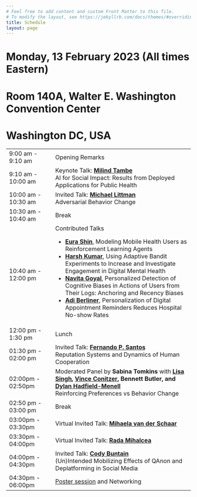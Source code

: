 ```yaml
---
# Feel free to add content and custom Front Matter to this file.
# To modify the layout, see https://jekyllrb.com/docs/themes/#overriding-theme-defaults
title: Schedule
layout: page
---
```


# Monday, 13 February 2023 (All times Eastern)
# Room 140A, Walter E. Washington Convention Center
# Washington DC, USA
<table>
    <colgroup>
        <col width="25%" />
        <col width="75%" />
    </colgroup>
    <tbody>
        <tr>
            <td> 9:00 am - 9:10 am </td>
            <td> Opening Remarks </td>
        </tr>
        <tr>
            <td> 9:10 am - 10:00 am </td>
            <td>
                Keynote Talk: <b><a href = "https://seas.harvard.edu/person/milind-tambe">Milind Tambe</a></b> <br>
                AI for Social Impact: Results from Deployed Applications for Public Health
            </td>
        </tr>
        <tr>
            <td> 10:00 am - 10:30 am </td>
            <td>
                Invited Talk: <b><a href = "https://vivo.brown.edu/display/mlittman">Michael Littman</a></b> <br>
                Adversarial Behavior Change
            </td>
        </tr>
        <tr>
            <td> 10:30 am - 10:40 am </td>
            <td>
                Break
            </td>
        </tr>
        <tr>
            <td> 10:40 am - 12:00 pm </td>
            <td>
                Contributed Talks
                <ul>
                    <li> <b><a href = "https://eurashin.github.io/">Eura Shin</a></b>, Modeling Mobile Health Users as Reinforcement Learning Agents </li>
                    <li> <b><a href = "https://harsh-kumar.com/">Harsh Kumar</a></b>, Using Adaptive Bandit Experiments to Increase and Investigate Engagement in Digital Mental Health </li>
                    <li> <b><a href = "https://navitagoyal.github.io">Navita Goyal</a></b>, Personalized Detection of Cognitive Biases in Actions of Users from Their Logs: Anchoring and Recency Biases </li>
                    <li> <b><a href = "https://www.apollo.io/people/Adi/Berliner/54a61a7574686938ac0363c2">Adi Berliner</a></b>, Personalization of Digital Appointment Reminders Reduces Hospital No-show Rates </li> 
                </ul>
            </td>
        </tr>
        <tr>
            <td> 12:00 pm - 1:30 pm </td>
            <td>
                Lunch
            </td>
        </tr>
        <tr>
            <td> 01:30 pm - 02:00 pm </td>
            <td>
                Invited Talk: <b><a href = "https://fp-santos.github.io/">Fernando P. Santos</a></b> <br>
                Reputation Systems and Dynamics of Human Cooperation
            </td>
        </tr>
        <tr>
            <td> 02:00pm - 02:50pm </td>
            <td>
                Moderated Panel by <b>Sabina Tomkins</b> with <b><a href = "https://people.cs.georgetown.edu/~singh/">Lisa Singh</a>, <a href = "http://www.cs.cmu.edu/~conitzer/">Vince Conitzer</a>, <a>Bennett Butler</a>, and <a href = "https://people.csail.mit.edu/dhm/">Dylan Hadfield-Menell</a></b> <br>   
                Reinforcing Preferences vs Behavior Change            
            </td>
        </tr>
        <tr>
            <td> 02:50 pm - 03:00 pm </td>
            <td>
                Break
            </td>
        </tr>
        <tr>
            <td> 03:00pm - 03:30pm </td>
            <td>
                Virtual Invited Talk: <b><a href = "https://www.vanderschaar-lab.com/prof-mihaela-van-der-schaar/"> Mihaela van der Schaar</a></b> <br>
            </td>
        </tr>
        <tr>
            <td> 03:30pm - 04:00pm </td>
            <td>
                Virtual Invited Talk: <b><a href = "https://web.eecs.umich.edu/~mihalcea/">Rada Mihalcea</a></b> <br>                
            </td>
        </tr>
        <tr>
            <td> 04:00pm - 04:30pm </td>
            <td>
                Invited Talk: <b><a href = "https://ischool.umd.edu/directory/cody-buntain/">Cody Buntain</a></b> <br>
                (Un)Intended Mobilizing Effects of QAnon and Deplatforming in Social Media
            </td>
        </tr>
        <tr>
            <td> 04:30pm - 06:00pm </td>
            <td>
                <a href="https://ai4bc.github.io/ai4bc23/posters.html">Poster session</a> and Networking               
            </td>
        </tr>
    </tbody>
</table>
